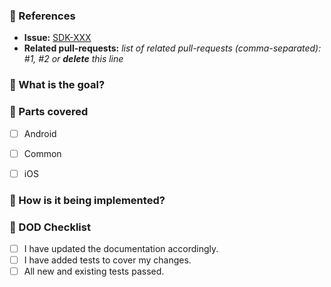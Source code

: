 ### :pushpin: References
* **Issue:** [SDK-XXX](https://gesundheitscloud.atlassian.net/browse/SDK-XXX)
* **Related pull-requests:** _list of related pull-requests (comma-separated): #1, #2 or **delete** this line_

### :tophat: What is the goal?
<!-- Provide a description of the overall goal (you can usually copy the one from the issue) -->


### :see_no_evil: Parts covered
<!-- Mark none for utility changes (eq: CI) -->
- [ ] Android
- [ ] Common
- [ ] iOS


### :unicorn: How is it being implemented?
<!-- Provide a description of the implementation -->

### :thinking: DOD Checklist
- [ ] I have updated the documentation accordingly.
- [ ] I have added tests to cover my changes.
- [ ] All new and existing tests passed.
